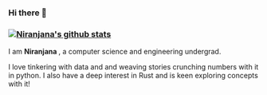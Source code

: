 ### Hi there 👋
### [![Niranjana's github stats](https://github-readme-stats.vercel.app/api?username=niranjana687&count_private=true&show_icons=true&theme=radical&layout=compact)](https://github.com/anuraghazra/github-readme-stats)

I am <b> Niranjana </b>, a computer science and engineering undergrad.

I love tinkering with data and and weaving stories crunching numbers with it in python.
I also have a deep interest in Rust and is keen exploring concepts with it!
<!--
**niranjana687/niranjana687** is a ✨ _special_ ✨ repository because its `README.md` (this file) appears on your GitHub profile.

 📫 How to reach me: niranjana687@gmail.com

-->
 
